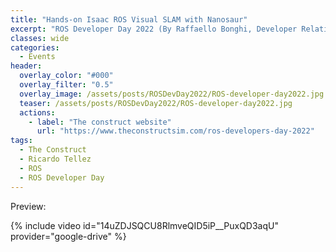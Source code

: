 ```yaml
---
title: "Hands-on Isaac ROS Visual SLAM with Nanosaur"
excerpt: "ROS Developer Day 2022 (By Raffaello Bonghi, Developer Relations manager AI & Robotics - NVIDIA)"
classes: wide
categories:
  - Events
header:
  overlay_color: "#000"
  overlay_filter: "0.5"
  overlay_image: /assets/posts/ROSDevDay2022/ROS-developer-day2022.jpg
  teaser: /assets/posts/ROSDevDay2022/ROS-developer-day2022.jpg
  actions:
    - label: "The construct website"
      url: "https://www.theconstructsim.com/ros-developers-day-2022"
tags:
  - The Construct
  - Ricardo Tellez
  - ROS
  - ROS Developer Day
---
```


Preview:

{% include video id="14uZDJSQCU8RlmveQID5iP__PuxQD3aqU" provider="google-drive" %}

